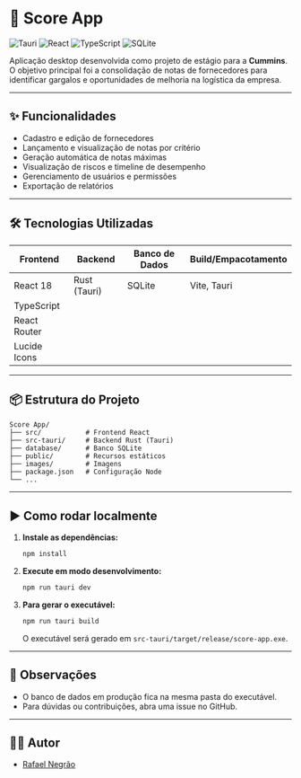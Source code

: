# 🚀 Score App

![Tauri](https://img.shields.io/badge/tauri-%23000000.svg?style=for-the-badge&logo=tauri&logoColor=white)
![React](https://img.shields.io/badge/React-20232A?style=for-the-badge&logo=react&logoColor=61DAFB)
![TypeScript](https://img.shields.io/badge/TypeScript-007ACC?style=for-the-badge&logo=typescript&logoColor=white)
![SQLite](https://img.shields.io/badge/SQLite-07405E?style=for-the-badge&logo=sqlite&logoColor=white)

Aplicação desktop desenvolvida como projeto de estágio para a **Cummins**. O objetivo principal foi a consolidação de notas de fornecedores para identificar gargalos e oportunidades de melhoria na logística da empresa.

---

## ✨ Funcionalidades
- Cadastro e edição de fornecedores
- Lançamento e visualização de notas por critério
- Geração automática de notas máximas
- Visualização de riscos e timeline de desempenho
- Gerenciamento de usuários e permissões
- Exportação de relatórios

---

## 🛠️ Tecnologias Utilizadas

| Frontend         | Backend         | Banco de Dados | Build/Empacotamento |
|------------------|----------------|----------------|---------------------|
| React 18         | Rust (Tauri)   | SQLite         | Vite, Tauri         |
| TypeScript       |                |                |                     |
| React Router     |                |                |                     |
| Lucide Icons     |                |                |                     |

---

## 📦 Estrutura do Projeto

```
Score App/
├── src/           # Frontend React
├── src-tauri/     # Backend Rust (Tauri)
├── database/      # Banco SQLite
├── public/        # Recursos estáticos
├── images/        # Imagens
├── package.json   # Configuração Node
└── ...
```

---

## ▶️ Como rodar localmente

1. **Instale as dependências:**
   ```bash
   npm install
   ```
2. **Execute em modo desenvolvimento:**
   ```bash
   npm run tauri dev
   ```
3. **Para gerar o executável:**
   ```bash
   npm run tauri build
   ```
   O executável será gerado em `src-tauri/target/release/score-app.exe`.

---

## 📌 Observações
- O banco de dados em produção fica na mesma pasta do executável.
- Para dúvidas ou contribuições, abra uma issue no GitHub.

---

## 👨‍💻 Autor
- [Rafael Negrão](https://github.com/RafaelNegrao)

